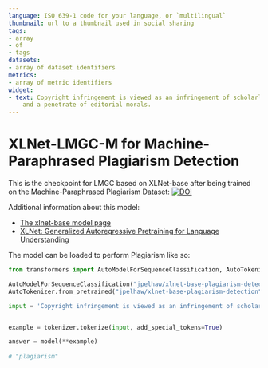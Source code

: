 ```yaml
---
language: ISO 639-1 code for your language, or `multilingual`
thumbnail: url to a thumbnail used in social sharing
tags:
- array
- of
- tags
datasets:
- array of dataset identifiers
metrics:
- array of metric identifiers
widget:
- text: Copyright infringement is viewed as an infringement of scholarly uprightness
    and a penetrate of editorial morals.
---
```


# XLNet-LMGC-M for Machine-Paraphrased Plagiarism Detection

This is the checkpoint for LMGC based on XLNet-base after being trained on the Machine-Paraphrased Plagiarism Dataset: [![DOI](https://zenodo.org/badge/DOI/10.5281/zenodo.3608000.svg)](https://doi.org/10.5281/zenodo.3608000)

Additional information about this model:

* [The xlnet-base model page](https://huggingface.co/xlnet-base-cased)
* [XLNet: Generalized Autoregressive Pretraining for Language Understanding](https://arxiv.org/pdf/1906.08237.pdf)

The model can be loaded to perform Plagiarism like so:

```py
from transformers import AutoModelForSequenceClassification, AutoTokenizer

AutoModelForSequenceClassification("jpelhaw/xlnet-base-plagiarism-detection")
AutoTokenizer.from_pretrained("jpelhaw/xlnet-base-plagiarism-detection")

input = 'Copyright infringement is viewed as an infringement of scholarly uprightness and a penetrate of editorial morals.'


example = tokenizer.tokenize(input, add_special_tokens=True)

answer = model(**example)
                                
# "plagiarism"
```